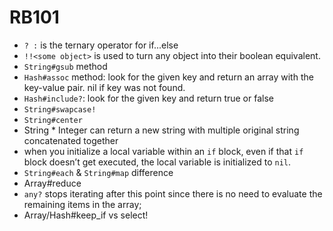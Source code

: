# RB101

- `? :` is the ternary operator for if...else
- `!!<some object>` is used to turn any object into their boolean equivalent.
- `String#gsub` method
- `Hash#assoc` method: look for the given key and return an array with the key-value pair. nil if key was not found.
- `Hash#include?`: look for the given key and return true or false
- `String#swapcase!`
- `String#center`
- String * Integer can return a new string with multiple original string concatenated together
- when you initialize a local variable within an `if` block, even if that `if` block doesn’t get executed, the local variable is initialized to `nil`.
- `String#each` & `String#map` difference
- Array#reduce
- `any?` stops iterating after this point since there is no need to evaluate the remaining items in the array;
- Array/Hash#keep_if vs select!